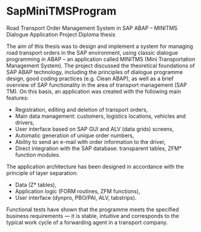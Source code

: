 # SapMiniTMSProgram

Road Transport Order Management System in SAP ABAP – MINITMS Dialogue Application Project
Diploma thesis

The aim of this thesis was to design and implement a system for managing road transport orders in the SAP environment, using classic dialogue programming in ABAP – an application called MINITMS (Mini Transportation Management System).
The project discussed the theoretical foundations of SAP ABAP technology, including the principles of dialogue programme design, good coding practices (e.g. Clean ABAP), as well as a brief overview of SAP functionality in the area of transport management (SAP TM). On this basis, an application was created with the following main features:
- Registration, editing and deletion of transport orders,
- Main data management: customers, logistics locations, vehicles and drivers,
- User interface based on SAP GUI and ALV (data grids) screens,
- Automatic generation of unique order numbers,
- Ability to send an e-mail with order information to the driver,
- Direct integration with the SAP database: transparent tables, ZFM* function modules.
  
The application architecture has been designed in accordance with the principle of layer separation:
- Data (Z* tables),
- Application logic (FORM routines, ZFM functions),
- User interface (dynpro, PBO/PAI, ALV, tabstrips).
  
Functional tests have shown that the programme meets the specified business requirements — it is stable, intuitive and corresponds to the typical work cycle of a forwarding agent in a transport company.

